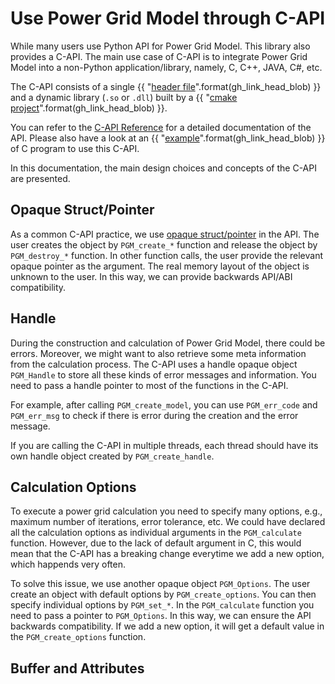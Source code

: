 <!--
SPDX-FileCopyrightText: 2022 Contributors to the Power Grid Model project <dynamic.grid.calculation@alliander.com>

SPDX-License-Identifier: MPL-2.0
-->

# Use Power Grid Model through C-API

While many users use Python API for Power Grid Model.
This library also provides a C-API. 
The main use case of C-API is to integrate Power Grid Model into a non-Python application/library, namely, C, C++, JAVA, C#, etc. 

The C-API consists of a single 
{{ "[header file]({}/include/power_grid_model_c.h)".format(gh_link_head_blob) }}
and a dynamic library (`.so` or `.dll`) built by a 
{{ "[cmake project]({}/power_grid_model_c/CMakeLists.txt)".format(gh_link_head_blob) }}.

You can refer to the [C-API Reference](../api_reference/power-grid-model-c-api-reference.rst)
for a detailed documentation of the API. 
Please also have a look at an 
{{ "[example]({}/power_grid_model_c_example/main.c)".format(gh_link_head_blob) }}
of C program to use this C-API.

In this documentation, the main design choices and concepts of the C-API are presented.

## Opaque Struct/Pointer

As a common C-API practice, we use [opaque struct/pointer](https://en.wikipedia.org/wiki/Opaque_pointer) in the API. 
The user creates the object by `PGM_create_*` function and release the object by `PGM_destroy_*` function.
In other function calls, the user provide the relevant opaque pointer as the argument.
The real memory layout of the object is unknown to the user.
In this way, we can provide backwards API/ABI compatibility.

## Handle

During the construction and calculation of Power Grid Model, there could be errors.
Moreover, we might want to also retrieve some meta information from the calculation process.
The C-API uses a handle opaque object `PGM_Handle` to store all these kinds of error messages and information.
You need to pass a handle pointer to most of the functions in the C-API.

For example, after calling `PGM_create_model`, you can use `PGM_err_code` and `PGM_err_msg` 
to check if there is error during the creation and the error message.

If you are calling the C-API in multiple threads, each thread should have its own handle object created by `PGM_create_handle`.

## Calculation Options

To execute a power grid calculation you need to specify many options, 
e.g., maximum number of iterations, error tolerance, etc.
We could have declared all the calculation options as individual arguments in the `PGM_calculate` function.
However, due to the lack of default argument in C, 
this would mean that the C-API has a breaking change everytime we add a new option,
which happends very often.

To solve this issue, we use another opaque object `PGM_Options`. The user create an object with default options by `PGM_create_options`. You can then specify individual options by `PGM_set_*`. 
In the `PGM_calculate` function you need to pass a pointer to `PGM_Options`.
In this way, we can ensure the API backwards compatibility.
If we add a new option, it will get a default value in the `PGM_create_options` function.

## Buffer and Attributes
